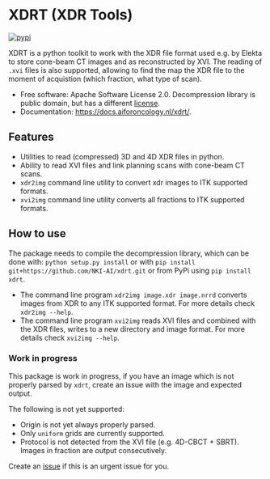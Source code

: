 # XDRT (XDR Tools)

[![pypi](https://img.shields.io/pypi/v/xdrt.svg)](https://pypi.python.org/pypi/xdrt)

XDRT is a python toolkit to work with the XDR file format used e.g. by Elekta to store cone-beam CT images and as reconstructed by XVI.
The reading of `.xvi` files is also supported, allowing to find the map the XDR file to the moment of acquistion
(which fraction, what type of scan).


* Free software: Apache Software License 2.0. Decompression library is public domain, but has a different
[license](xdrt/lib/nki_decompression/LICENSE).
* Documentation: https://docs.aiforoncology.nl/xdrt/.


## Features
* Utilities to read (compressed) 3D and 4D XDR files in python.
* Ability to read XVI files and link planning scans with cone-beam CT scans.
* `xdr2img` command line utility to convert xdr images to ITK supported formats.
* `xvi2img` command line utility converts all fractions to ITK supported formats.

## How to use
The package needs to compile the decompression library, which can be done with:
`python setup.py install` or with `pip install git+https://github.com/NKI-AI/xdrt.git`
or from PyPi using `pip install xdrt`.

* The command line program `xdr2img image.xdr image.nrrd` converts images from XDR
to any ITK supported format. For more details check `xdr2img --help`.
* The command line program `xvi2img` reads XVI files and combined with the XDR files, writes
to a new directory and image format. For more details check `xvi2img --help`.


### Work in progress
This package is work in progress, if you have an image which is not properly parsed
by `xdrt`, create an issue with the image and expected output.

The following is not yet supported:

* Origin is not yet always properly parsed.
* Only `uniform` grids are currently supported.
* Protocol is not detected from the XVI file (e.g. 4D-CBCT + SBRT). Images in fraction are output consecutively.

Create an [issue](https://github.com/NKI-AI/xdrt/issues) if this is an urgent issue for you.
